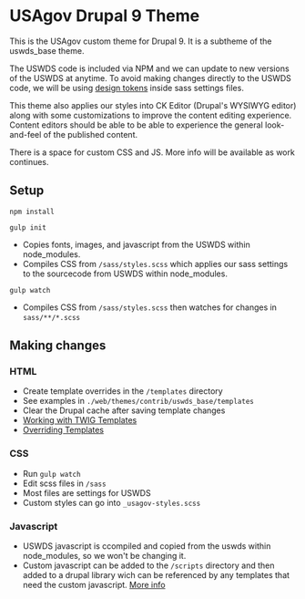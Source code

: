 # USAgov Drupal 9 Theme

This is the USAgov custom theme for Drupal 9. It is a subtheme of the uswds_base theme.

The USWDS code is included via NPM and we can update to new versions of the USWDS at anytime. To avoid making changes directly to the USWDS code, we will be using [design tokens](https://designsystem.digital.gov/design-tokens/) inside sass settings files.

This theme also applies our styles into CK Editor (Drupal's WYSIWYG editor) along with some customizations to improve the content editing experience. Content editors should be able to be able to experience the general look-and-feel of the published content.

There is a space for custom CSS and JS. More info will be available as work continues.

## Setup

`npm install`

`gulp init`
* Copies fonts, images, and javascript from the USWDS within node_modules.
* Compiles CSS from `/sass/styles.scss` which applies our sass settings to the sourcecode from USWDS within node_modules.

`gulp watch`
* Compiles CSS from `/sass/styles.scss` then watches for changes in `sass/**/*.scss`


## Making changes

### HTML
* Create template overrides in the `/templates` directory
* See examples in `./web/themes/contrib/uswds_base/templates`
* Clear the Drupal cache after saving template changes
* [Working with TWIG Templates](https://www.drupal.org/docs/theming-drupal/twig-in-drupal/working-with-twig-templates)
* [Overriding Templates](https://www.drupal.org/docs/7/theming/overriding-themable-output/beginners-guide-to-overriding-themable-output#s-overriding-a-template-file)

### CSS
* Run `gulp watch`
* Edit scss files in `/sass`
* Most files are settings for USWDS
* Custom styles can go into `_usagov-styles.scss`

### Javascript
* USWDS javascript is ccompiled and copied from the uswds within node_modules, so we won't be changing it.
* Custom javascript can be added to the `/scripts` directory and then added to a drupal library wich can be referenced by any templates that need the custom javascript. [More info](https://www.drupal.org/docs/creating-custom-modules/adding-stylesheets-css-and-javascript-js-to-a-drupal-module#twig)